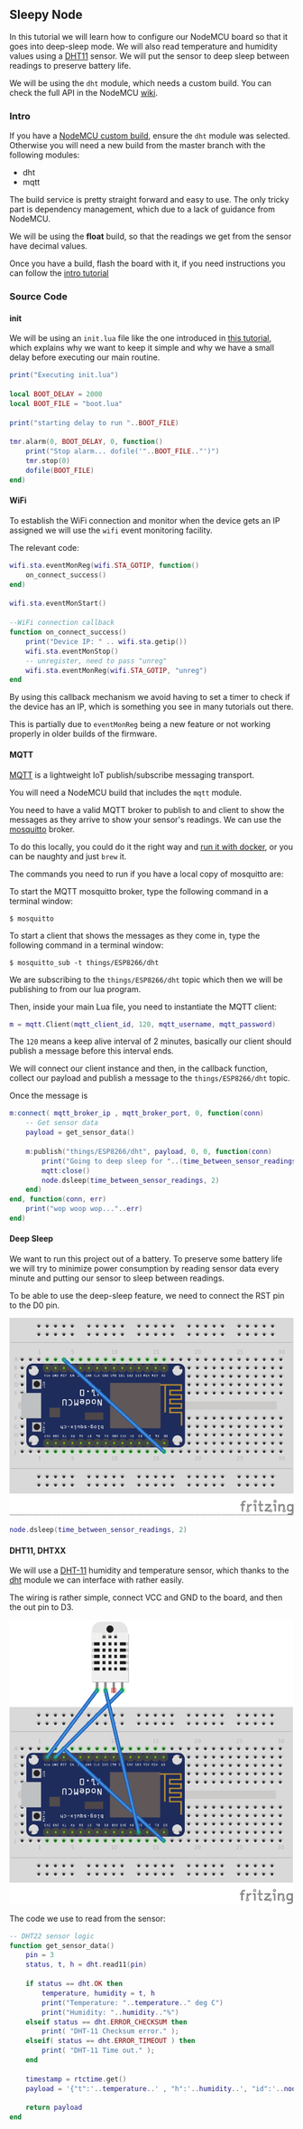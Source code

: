 ## Sleepy Node

In this tutorial we will learn how to configure our NodeMCU board so that it goes into deep-sleep mode. We will also read temperature and humidity values using a [DHT11][dht11] sensor. We will put the sensor to deep sleep between readings to preserve battery life.

We will be using the `dht` module, which needs a custom build. You can check the full API in the NodeMCU [wiki][dht-module].


### Intro

If you have a [NodeMCU custom build][custom-build], ensure the `dht` module was selected. Otherwise you will need a new build from the master branch with the following modules:

- dht
- mqtt

The build service is pretty straight forward and easy to use. The only tricky part is dependency management, which due to a lack of guidance from NodeMCU.

We will be using the **float** build, so that the readings we get from the sensor have decimal values.

Once you have a build, flash the board with it, if you need instructions you can follow the [intro tutorial][intro-tutorial]


### Source Code

#### init

We will be using an `init.lua` file like the one introduced in [this tutorial][tutorial-init], which explains why we want to keep it simple and why we have a small delay before executing our main routine.

```lua
print("Executing init.lua")

local BOOT_DELAY = 2000
local BOOT_FILE = "boot.lua"

print("starting delay to run "..BOOT_FILE)

tmr.alarm(0, BOOT_DELAY, 0, function()
    print("Stop alarm... dofile('"..BOOT_FILE.."')")
    tmr.stop(0)
    dofile(BOOT_FILE)
end)
```

#### WiFi
To establish the WiFi connection and monitor when the device gets an IP assigned we will use the `wifi` event monitoring facility.

The relevant code:

```lua
wifi.sta.eventMonReg(wifi.STA_GOTIP, function()
    on_connect_success()
end)

wifi.sta.eventMonStart()

--WiFi connection callback
function on_connect_success()
    print("Device IP: " .. wifi.sta.getip())
    wifi.sta.eventMonStop()
    -- unregister, need to pass "unreg"
    wifi.sta.eventMonReg(wifi.STA_GOTIP, "unreg")
end
```

By using this callback mechanism we avoid having to set a timer to check if the device has an IP, which is something you see in many tutorials out there.

This is partially due to `eventMonReg` being a new feature or not working properly in older builds of the firmware.

#### MQTT
[MQTT][mqtt-org] is a lightweight IoT publish/subscribe messaging transport.

You will need a NodeMCU build that includes the `mqtt` module.

You need to have a valid MQTT broker to publish to and client to show the messages as they arrive to show your sensor's readings. We can use the [mosquitto][mosquitto] broker.

To do this locally, you could do it the right way and [run it with docker][docker-mosquitto], or you can be naughty and just `brew` it.

The commands you need to run if you have a local copy of mosquitto are:

To start the MQTT mosquitto broker, type the following command in a terminal window:

```
$ mosquitto
```

To start a client that shows the messages as they come in, type the following command in a terminal window:

```
$ mosquitto_sub -t things/ESP8266/dht
```
We are subscribing to the `things/ESP8266/dht` topic which then we will be publishing to from our lua program.

Then, inside your main Lua file, you need to instantiate the MQTT client:

```lua
m = mqtt.Client(mqtt_client_id, 120, mqtt_username, mqtt_password)
```

The `120` means a keep alive interval of 2 minutes, basically our client should publish a message before this interval ends.

We will connect our client instance and then, in the callback function, collect our payload and publish a message to the `things/ESP8266/dht` topic.

Once the message is

```lua
m:connect( mqtt_broker_ip , mqtt_broker_port, 0, function(conn)
    -- Get sensor data
    payload = get_sensor_data()

    m:publish("things/ESP8266/dht", payload, 0, 0, function(conn)
        print("Going to deep sleep for "..(time_between_sensor_readings/1000).." seconds")
        mqtt:close()
        node.dsleep(time_between_sensor_readings, 2)
    end)
end, function(conn, err)
    print("wop woop wop..."..err)
end)
```

#### Deep Sleep

We want to run this project out of a battery. To preserve some battery life we will try to minimize power consumption by reading sensor data every minute and putting our sensor to sleep between readings.

To be able to use the deep-sleep feature, we need to connect the RST pin to the D0 pin.

![deep-sleep](https://raw.githubusercontent.com/goliatone/wee-things-workshop/master/images/nodemcu-deepsleep-001.png)

```lua
node.dsleep(time_between_sensor_readings, 2)
```

#### DHT11, DHTXX

We will use a [DHT-11][dht-11] humidity and temperature sensor, which thanks to the [dht][nodemcu-dht] module we can interface with rather easily.

The wiring is rather simple, connect VCC and GND to the board, and then the out pin to D3.

![deep-sleep](https://raw.githubusercontent.com/goliatone/wee-things-workshop/master/images/nodemcu-deepsleep-002.png)

The code we use to read from the sensor:

```lua
-- DHT22 sensor logic
function get_sensor_data()
    pin = 3
    status, t, h = dht.read11(pin)

    if status == dht.OK then
        temperature, humidity = t, h
        print("Temperature: "..temperature.." deg C")
        print("Humidity: "..humidity.."%")
    elseif status == dht.ERROR_CHECKSUM then
        print( "DHT-11 Checksum error." );
    elseif( status == dht.ERROR_TIMEOUT ) then
        print( "DHT-11 Time out." );
    end

    timestamp = rtctime.get()
    payload = '{"t":'..temperature..' , "h":'..humidity..', "id":'..node.chipid()..', "tp":'..timestamp..'}'

    return payload
end
```





[nodemcu-dht]:http://nodemcu.readthedocs.org/en/dev/en/modules/dht/
[dht-11]:http://www.amazon.com/Temperature-Relative-Humidity-Compatible-Arduino/dp/B00TM87YRS
[tutorial-init]:https://github.com/goliatone/wee-things-workshop/tree/master/tutorials/5-init-file
[dht11]:http://www.amazon.com/Qunqi-Temperature-Humidity-Arduino-Raspberry/dp/B014PCKTF4
[dht-module]:http://nodemcu.readthedocs.org/en/dev/en/modules/dht
[custom-build]:http://nodemcu-build.com
[intro-tutorial]:https://github.com/goliatone/wee-things-workshop#flashing-the-nodemcu
[mqtt-org]: http://mqtt.org
[mosquitto]:http://mosquitto.org
[docker-mosquitto]:https://hub.docker.com/r/toke/mosquitto
[nodemcu-mqtt]:http://nodemcu.readthedocs.org/en/dev/en/modules/mqtt
